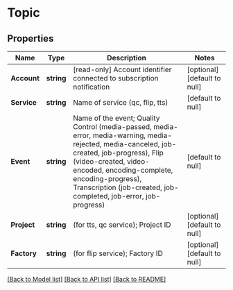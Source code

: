 # Topic

## Properties
Name | Type | Description | Notes
------------ | ------------- | ------------- | -------------
**Account** | **string** | [read-only] Account identifier connected to subscription notification  | [optional] [default to null]
**Service** | **string** | Name of service (qc, flip, tts)  | [default to null]
**Event** | **string** | Name of the event;  Quality Control (media-passed, media-error, media-warning, media-rejected, media-canceled, job-created, job-progress), Flip (video-created, video-encoded, encoding-complete, encoding-progress), Transcription (job-created, job-completed, job-error, job-progress)  | [default to null]
**Project** | **string** | (for tts, qc service); Project ID  | [optional] [default to null]
**Factory** | **string** | (for flip service); Factory ID  | [optional] [default to null]

[[Back to Model list]](../README.md#documentation-for-models) [[Back to API list]](../README.md#documentation-for-api-endpoints) [[Back to README]](../README.md)


